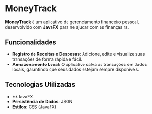 # MoneyTrack

**MoneyTrack** é um aplicativo de gerenciamento financeiro pessoal, desenvolvido com **JavaFX** para ne ajudar com as finanças rs. 

## Funcionalidades

- **Registro de Receitas e Despesas**: Adicione, edite e visualize suas transações de forma rápida e fácil.
- **Armazenamento Local**: O aplicativo salva as transações em dados locais, garantindo que seus dados estejam sempre disponíveis.

## Tecnologias Utilizadas

- **JavaFX
- **Persistência de Dados**: JSON
- **Estilos**: CSS (JavaFX)

